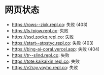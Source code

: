 # 网页状态
- https://rows--zixk.repl.co: 失败 (403)
- https://ls.tpjow.repl.co: 失败
- https://ssd.zockq.repl.co: 失败
- https://start--stpstyc.repl.co: 失败 (403)
- https://bing-ai-coral.vercel.app: 失败 (404)
- https://tr--slind.repl.co: 失败
- https://tote.kaikaixin.repl.co: 失败
- https://v2ray.yoyho.repl.co: 失败
